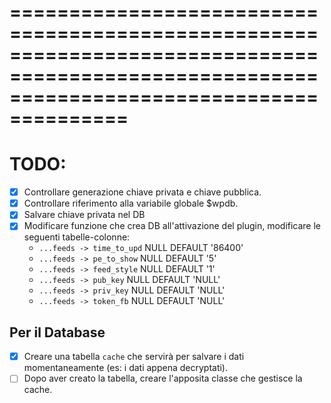 ============================================================================================================================================
============================================================================================================================================

# TODO:

- [x] Controllare generazione chiave privata e chiave pubblica.
- [X] Controllare riferimento alla variabile globale $wpdb.
- [X] Salvare chiave privata nel DB
- [X] Modificare funzione che crea DB all'attivazione del plugin, modificare le seguenti tabelle-colonne:
    - `...feeds -> time_to_upd` NULL DEFAULT '86400'
    - `...feeds -> pe_to_show` NULL DEFAULT '5'
    - `...feeds -> feed_style` NULL DEFAULT '1'
    - `...feeds -> pub_key` NULL DEFAULT 'NULL'
    - `...feeds -> priv_key` NULL DEFAULT 'NULL'
    - `...feeds -> token_fb` NULL DEFAULT 'NULL'

## Per il Database
- [x] Creare una tabella `cache` che servirà per salvare i dati momentaneamente (es: i dati appena decryptati).
- [ ] Dopo aver creato la tabella, creare l'apposita classe che gestisce la cache.